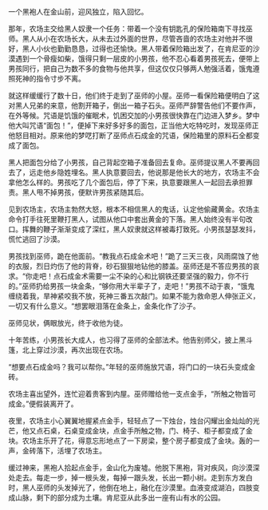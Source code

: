一个黑袍人在金山前，迎风独立，陷入回忆。

那年，农场主交给黑人奴隶一个任务：带着一个没有钥匙孔的保险箱南下寻找巫师。黑人从小在农场长大，从未去过外面的世界，尽管吝啬的农场主对他并不很好，黑人小伙也勤勤恳恳，过得也还愉快。黑人带着保险箱出发了，在肯尼亚的沙漠遇到一个骨瘦如柴，饿得只剩一层皮的小男孩，他不忍心看着男孩死去，便带上男孩同行，把自己为数不多的食物与他共享，但这仅仅只够两人勉强活着，饿鬼遵照死神的指令寸步不离。


就这样缓缓行了数十日，他们终于走到了巫师的小屋。巫师一看保险箱便明白了这对黑人兄弟的来意，他割开箱子，倒出一箱子石头。巫师严辞警告他们不要作声，在外等候。咒语是饥饿的催眠术，饥困交加的小男孩很快靠在门边进入梦乡。梦中他大叫咒语“面包！”，便掉下来好多好多的面包，正当他大吃特吃时，发现巫师正他怒目相对。原来他的梦呓打断了巫师点石成金的咒语，保险箱里的原料石全都变成了面包。

黑人把面包分给了小男孩，自己背起空箱子准备回去复命。巫师提议黑人不要再回去了，远走他乡隐姓埋名。黑人执意要回去，他说那是他长大的地方，农场主不会拿他怎么样的。男孩吃了几个面包后，停了下来，执意要跟黑人一起回去承担罪责。黑人甩不掉男孩，便默许男孩紧随其后。

见到农场主，农场主勃然大怒，根本不相信黑人的鬼话，认定他偷藏黄金。农场主命令打手往死里鞭打黑人，试图从他口中套出黄金的下落。黑人始终没有半句改口。挥舞的鞭子渐渐变成了深红，黑人奴隶就这样被毒打致死。小男孩瑟瑟发抖，慌忙逃回了沙漠。

男孩找到巫师，跪在他面前。“教我点石成金术吧！”跪了三天三夜，风雨腐蚀了他的衣服，烈日灼伤了他的背脊，砂石狠狠地钻他的膝盖。巫师还是不答应男孩的哀求。“你走吧！点石成金术需要一尘不染的心和比钢铁还要坚强的毅力，你不行的。”巫师扔给男孩一块金条，“够你用大半辈子了，走吧！”男孩不动于衷，“饿鬼缠绕着我，旱神紧咬我不放，死神三番五次敲门。如果不能为救命恩人伸张正义，一切又有什么意义。“想罢眼泪落在金条上，金条化作了沙子。

巫师见状，俩眼放光，终于收他为徒。

十年苦练，小男孩长大成人，也习得了巫师的全部法术。他告别师父，披上黑斗篷，北上穿过沙漠，再次出现在农场。

“想要点石成金吗？我可以帮你。”年轻的巫师施放咒语，将门口的一块石头变成金砖。

农场主喜出望外，连忙迎着贵客到内屋。巫师赠给他一支点金手，“所触之物皆可成金。”便假装离开了。

夜里，农场主小心翼翼地握紧点金手，轻轻点了一下烛台，烛台闪耀出金灿灿的光芒，他又点石桌，石桌变成金块，点金手所触之物，门、椅子、柜子都变成了金块。农场主乐开了花，得意忘形地点了一下房梁，整个房子都变成了金块。轰的一声，金砖落下，活埋了农场主。

缓过神来，黑袍人拾起点金手，金山化为废墟。他脱下黑袍，背对疾风，向沙漠深处走去。每走一步，掉一根头发，每掉一跟头发，长出一颗小树。走到东方发白时，黑人巫师的头发掉光了，他倒在地上，融化在沙漠里。血液变成湖泊，四肢变成山脉，剩下的部分成为土壤。肯尼亚从此多出一座有山有水的公园。
